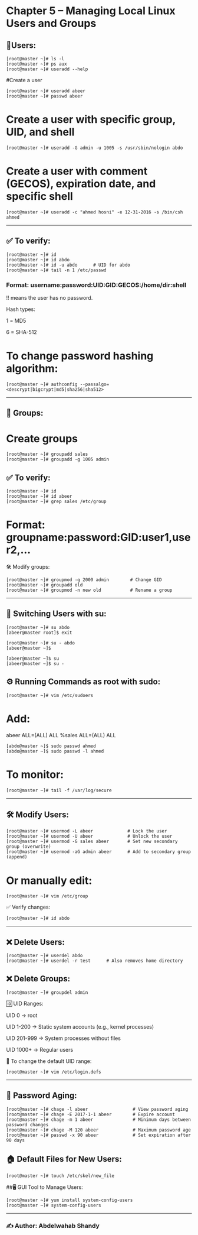 # Chapter 5 – Managing Local Linux Users and Groups

## 👤Users:

```
[root@master ~]# ls -l
[root@master ~]# ps aux
[root@master ~]# useradd --help
```
#Create a user
```
[root@master ~]# useradd abeer
[root@master ~]# passwd abeer
```
# Create a user with specific group, UID, and shell

```
[root@master ~]# useradd -G admin -u 1005 -s /usr/sbin/nologin abdo
```

# Create a user with comment (GECOS), expiration date, and specific shell
```
[root@master ~]# useradd -c "ahmed hosni" -e 12-31-2016 -s /bin/csh ahmed
```
---

## ✅ To verify:

```
[root@master ~]# id
[root@master ~]# id abdo
[root@master ~]# id -u abdo      # UID for abdo
[root@master ~]# tail -n 1 /etc/passwd
```

### Format: username:password:UID:GID:GECOS:/home/dir:shell

!! means the user has no password.

Hash types:

1 = MD5

6 = SHA-512

# To change password hashing algorithm:

```
[root@master ~]# authconfig --passalgo=<descrypt|bigcrypt|md5|sha256|sha512>
```
---

## 👥 Groups:

# Create groups
```
[root@master ~]# groupadd sales
[root@master ~]# groupadd -g 1005 admin
```
## ✅ To verify:

```
[root@master ~]# id
[root@master ~]# id abeer
[root@master ~]# grep sales /etc/group
```

# Format: groupname:password:GID:user1,user2,...

🛠 Modify groups:

```
[root@master ~]# groupmod -g 2000 admin        # Change GID
[root@master ~]# groupadd old
[root@master ~]# groupmod -n new old           # Rename a group
```
---

## 🔁 Switching Users with su:

```
[root@master ~]# su abdo
[abeer@master root]$ exit

[root@master ~]# su - abdo
[abeer@master ~]$ 

[abeer@master ~]$ su 
[abeer@master ~]$ su -
```

## ⚙️ Running Commands as root with sudo:

```
[root@master ~]# vim /etc/sudoers
```

# Add:
abeer   ALL=(ALL)       ALL
%sales  ALL=(ALL)       ALL

```
[abdo@master ~]$ sudo passwd ahmed
[abdo@master ~]$ sudo passwd -l ahmed
```

# To monitor:

```
[root@master ~]# tail -f /var/log/secure
```

---

## 🛠 Modify Users:
```
[root@master ~]# usermod -L abeer             # Lock the user
[root@master ~]# usermod -U abeer             # Unlock the user
[root@master ~]# usermod -G sales abeer       # Set new secondary group (overwrite)
[root@master ~]# usermod -aG admin abeer      # Add to secondary group (append)
```
# Or manually edit:
```
[root@master ~]# vim /etc/group
```
✅ Verify changes:
```
[root@master ~]# id abdo
```
---

## ❌ Delete Users:
```
[root@master ~]# userdel abdo
[root@master ~]# userdel -r test      # Also removes home directory
```

## ❌ Delete Groups:
```
[root@master ~]# groupdel admin
```
🆔 UID Ranges:

UID 0 → root

UID 1-200 → Static system accounts (e.g., kernel processes)

UID 201-999 → System processes without files

UID 1000+ → Regular users

🔧 To change the default UID range:
```
[root@master ~]# vim /etc/login.defs
```
---

## 🔑 Password Aging:
```
[root@master ~]# chage -l abeer                 # View password aging
[root@master ~]# chage -E 2017-1-1 abeer        # Expire account
[root@master ~]# chage -m 1 abeer               # Minimum days between password changes
[root@master ~]# chage -M 120 abeer             # Maximum password age
[root@master ~]# passwd -x 90 abeer             # Set expiration after 90 days
```

## 🏠 Default Files for New Users:
```
[root@master ~]# touch /etc/skel/new_file
```
##🖥 GUI Tool to Manage Users:
```
[root@master ~]# yum install system-config-users
[root@master ~]# system-config-users
```
---

### ✍️ Author: Abdelwahab Shandy

